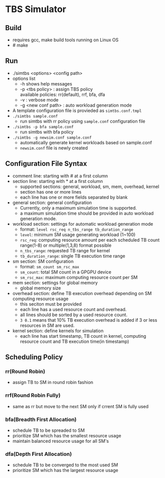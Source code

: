 # TBS Simulator

## Build

- requires gcc, make build tools running on Linux OS
- \# make

## Run
- ./simtbs &lt;options&gt; &lt;config path&gt;
- options list
  - -h shows help messages
  - -p &lt;tbs policy&gt; : assign TBS policy  
    available policies: rr(default), rrf, bfa, dfa
  - -v : verbose mode
  - -g &lt;new conf path&gt; : auto workload generation mode
- A template configuration file is provieded as `simtbs.conf.tmpl`
- `./simtbs sample.conf`
  - run simtbs with rr policy using `sample.conf` configuration file
- `./simtbs -p bfa sample.conf`
  - run simtbs with bfa policy
- `./simtbs -g newsim.conf sample.conf`
  - automatically generate kernel workloads based on sample.conf
  - `newsim.conf` file is newly created

## Configuration File Syntax
- comment line: starting with # at a first column
- section line: starting with * at a first column
  - supported sections: general, workload, sm, mem, overhead, kernel
  - section has one or more lines
  - each line has one or more fields separated by blank
- general section: general configuration
  - Currently, only a maximum simulation time is supported.
  - a maximum simulation time should be provided in auto workload generation mode.
- workload section: settings for automatic workload generation mode
  - format: `level rsc_req n_tbs_range tb_duration_range`
  - `level`: minimum SM usage generating workload (1~100)
  - `rsc_req`: computing resource amount per each scheduled TB count  
    range(1-8) or multiple(1,3,8) format possible
  - `n_tbs_range`: requested TB range for kernel
  - `tb_duration_range`: single TB execution time range
- sm section: SM configuration
  - format: `sm_count sm_rsc_max`
  - `sm_count`: total SM count in a GPGPU device
  - `sm_rsc_max`: maximum computing resource count per SM
- mem section: settings for global memory
  - global memory size
- overhead section: define TB execution overhead depending on SM computing resource usage
  - this seciton must be provided
  - each line has a used resource count and overhead.
  - all lines should be sorted by a used resource count.
  - `3 0.1` means that 10% TB execution overhead is added if 3 or less resources in SM are used.
- kernel section: define kernels for simulation
  - each line has start timestamp, TB count in kernel, computing resource count and TB execution time(in timestamp)

## Scheduling Policy
### rr(Round Robin) ###
- assign TB to SM in round robin fashion

### rrf(Round Robin Fully) ###
- same as rr but move to the next SM only if crrent SM is fully used

### bfa(Breadth First Allocation) ###
- schedule TB to be spreaded to SM
- prioritize SM which has the smallest resource usage
- maintain balanced resource usage for all SM's

### dfa(Depth First Allocation) ###
- schedule TB to be converged to the most used SM
- prioritize SM which has the largest resource usage
